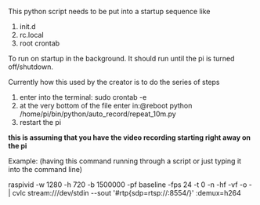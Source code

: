 This python script needs to be put into a startup sequence like
1. init.d
2. rc.local
3. root crontab

To run on startup in the background.  It should run until the pi is turned off/shutdown.

Currently how this used by the creator is to do the series of steps

1. enter into the terminal: sudo crontab -e
2. at the very bottom of the file enter in:@reboot python /home/pi/bin/python/auto_record/repeat_10m.py
3. restart the pi


**this is assuming that you have the video recording starting right away on the pi**

Example: (having this command running through a script or just typing it into the command line)

raspivid -w 1280 -h 720 -b 1500000 -pf baseline -fps 24 -t 0 -n -hf -vf -o - | cvlc stream:///dev/stdin --sout '#rtp{sdp=rtsp://:8554/}' :demux=h264
